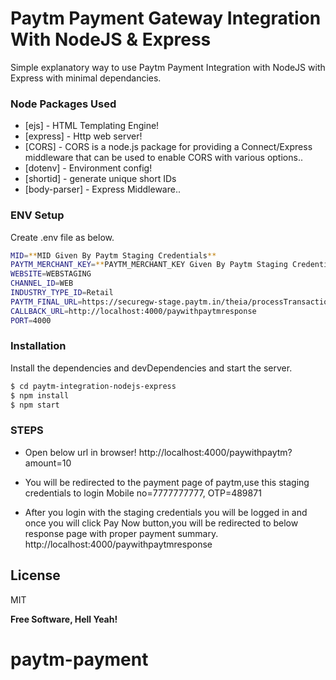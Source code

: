 # Paytm Payment Gateway Integration With NodeJS & Express


Simple explanatory way to use Paytm Payment Integration with NodeJS with Express with minimal dependancies.

### Node Packages Used
* [ejs] - HTML Templating Engine!
* [express] - Http web server!
* [CORS] - CORS is a node.js package for providing a Connect/Express middleware that can be used to enable CORS with various options..
* [dotenv] - Environment config!
* [shortid] - generate unique short IDs
* [body-parser] - Express Middleware..

### ENV Setup
Create .env file as below.

```sh
MID=**MID Given By Paytm Staging Credentials**
PAYTM_MERCHANT_KEY=**PAYTM_MERCHANT_KEY Given By Paytm Staging Credentials**
WEBSITE=WEBSTAGING
CHANNEL_ID=WEB
INDUSTRY_TYPE_ID=Retail
PAYTM_FINAL_URL=https://securegw-stage.paytm.in/theia/processTransaction
CALLBACK_URL=http://localhost:4000/paywithpaytmresponse
PORT=4000
```



### Installation
Install the dependencies and devDependencies and start the server.

```sh
$ cd paytm-integration-nodejs-express
$ npm install
$ npm start
```

### STEPS
* Open below url in browser!
http://localhost:4000/paywithpaytm?amount=10

* You will be redirected to the payment page of paytm,use this staging credentials to login
Mobile no=7777777777,
OTP=489871

* After you login with the staging credentials you will be logged in and once you will click Pay Now button,you will be redirected to below response page with proper payment summary.
http://localhost:4000/paywithpaytmresponse

License
----

MIT


**Free Software, Hell Yeah!**


# paytm-payment
